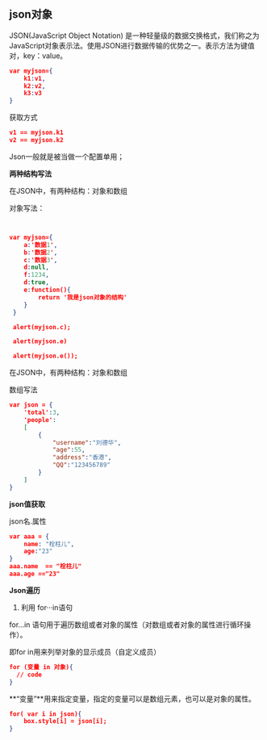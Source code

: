 ## **json对象**

JSON(JavaScript Object Notation) 是一种轻量级的数据交换格式，我们称之为JavaScript对象表示法。使用JSON进行数据传输的优势之一。表示方法为键值对，key：value。

```json
var myjson={
    k1:v1,
    k2:v2,
    k3:v3
}
```

获取方式

```json
v1 == myjson.k1 
v2 == myjson.k2
```

Json一般就是被当做一个配置单用；

**两种结构写法**

 在JSON中，有两种结构：对象和数组

对象写法：

```json


var myjson={
	a:'数据1',
    b:'数据2',
    c:'数据3',
    d:null,
    f:1234,
    d:true,
    e:function(){
        return '我是json对象的结构'
    }
 }

 alert(myjson.c);

 alert(myjson.e)

 alert(myjson.e());


```

 在JSON中，有两种结构：对象和数组

数组写法

```json
var json = { 
    'total':3,
    'people':
    [
        {
            "username":"刘德华",
            "age":55,
            "address":"香港",
            "QQ":"123456789"
        }
    ]
}
```
**json值获取**

json名.属性

```json
var aaa = { 
    name: "栓柱儿",
    age:"23" 
}
aaa.name  == "栓柱儿"
aaa.age =="23"
```

**Json遍历**

1. 利用 for···in语句

for...in 语句用于遍历数组或者对象的属性（对数组或者对象的属性进行循环操作）。

即for in用来列举对象的显示成员（自定义成员）

```json
for (变量 in 对象){
  // code
}
```

**“变量”**用来指定变量，指定的变量可以是数组元素，也可以是对象的属性。

```json
for( var i in json){
    box.style[i] = json[i];
}
```